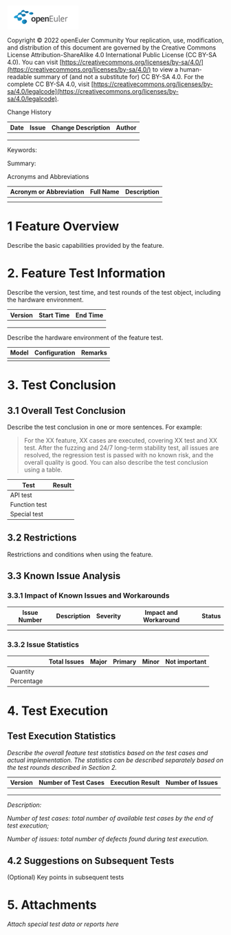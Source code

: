 ![avatar](../images/openEuler.png)

Copyright © 2022 openEuler Community
 Your replication, use, modification, and distribution of this document are governed by the Creative Commons License Attribution-ShareAlike 4.0 International Public License \(CC BY-SA 4.0\). You can visit [https://creativecommons.org/licenses/by-sa/4.0/](https://creativecommons.org/licenses/by-sa/4.0/) to view a human-readable summary of \(and not a substitute for\) CC BY-SA 4.0. For the complete CC BY-SA 4.0, visit [https://creativecommons.org/licenses/by-sa/4.0/legalcode](https://creativecommons.org/licenses/by-sa/4.0/legalcode).

Change History

| Date| Issue| Change Description| Author|
| ---- | ----------- | -------- | ---- |
|      |             |          |      |
|      |             |          |      |
|      |             |          |      |

 Keywords:

 

Summary:

 

Acronyms and Abbreviations

| Acronym or Abbreviation| Full Name| Description|
| ------ | -------- | -------- |
|        |          |          |
|        |          |          |

# 1 Feature Overview

Describe the basic capabilities provided by the feature.

# 2. Feature Test Information

Describe the version, test time, and test rounds of the test object, including the hardware environment.

| Version| Start Time| End Time|
| -------- | ------------ | ------------ |
|          |              |              |
|          |              |              |
|          |              |              |

Describe the hardware environment of the feature test.

| Model| Configuration| Remarks|
| -------- | ------------ | ---- |
|          |              |      |

# 3. Test Conclusion

## 3.1 Overall Test Conclusion

Describe the test conclusion in one or more sentences. For example: 
> For the XX feature, XX cases are executed, covering XX test and XX test. After the fuzzing and 24/7 long-term stability test, all issues are resolved, the regression test is passed with no known risk, and the overall quality is good. 
You can also describe the test conclusion using a table.

| Test | Result|
| -------- | -------- |
| API test|          |
| Function test|          |
| Special test|          |

## 3.2 Restrictions

Restrictions and conditions when using the feature.

## 3.3 Known Issue Analysis

### 3.3.1 Impact of Known Issues and Workarounds

| Issue Number| Description| Severity| Impact and Workaround| Status|
| -------- | -------- | -------- | ------------------ | -------- |
|          |          |          |                    |          |
|          |          |          |                    |          |

### 3.3.2 Issue Statistics

|        | Total Issues| Major| Primary| Minor| Not important|
| ------ | -------- | ---- | ---- | ---- | ------ |
| Quantity  |          |      |      |      |        |
| Percentage|          |      |      |      |        |

# 4. Test Execution

## Test Execution Statistics

*Describe the overall feature test statistics based on the test cases and actual implementation. The statistics can be described separately based on the test rounds described in Section 2.*

| Version | Number of Test Cases|  Execution Result| Number of Issues|
| -------- | ---------- | ------------ | ------------ |
|          |            |              |              |
|          |            |              |              |
|          |            |              |              |

*Description:*

*Number of test cases: total number of available test cases by the end of test execution;*

*Number of issues: total number of defects found during test execution.*

## 4.2 Suggestions on Subsequent Tests

(Optional) Key points in subsequent tests

# 5. Attachments

*Attach special test data or reports here*

 



 

 
